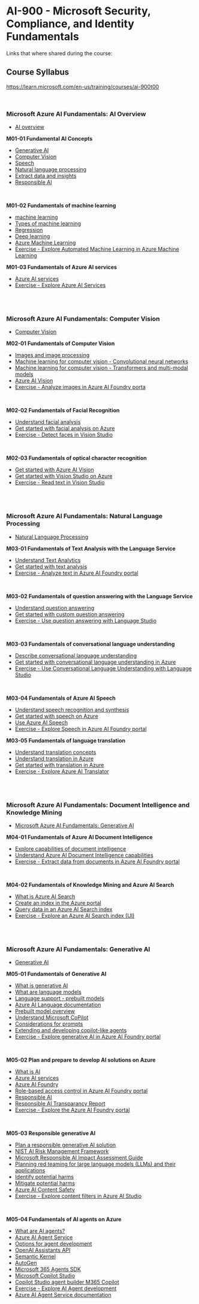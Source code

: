 
# AI-900 - Microsoft Security, Compliance, and Identity Fundamentals
Links that where shared during the course:

## Course Syllabus
https://learn.microsoft.com/en-us/training/courses/ai-900t00

<br>

### Microsoft Azure AI Fundamentals: AI Overview
- [AI overview](https://learn.microsoft.com/en-us/training/paths/get-started-with-artificial-intelligence-on-azure/)

<B>M01-01 Fundamental AI Concepts</B>
- [Generative AI](https://learn.microsoft.com/en-us/training/modules/get-started-ai-fundamentals/2-generative-ai)
- [Computer Vision](https://learn.microsoft.com/en-us/training/modules/get-started-ai-fundamentals/3-computer-vision)
- [Speech](https://learn.microsoft.com/en-us/training/modules/get-started-ai-fundamentals/4-speech)
- [Natural language processing](https://learn.microsoft.com/en-us/training/modules/get-started-ai-fundamentals/5-natural-language-processing)
- [Extract data and insights](https://learn.microsoft.com/en-us/training/modules/get-started-ai-fundamentals/6-extract-insights)
- [Responsible AI](https://learn.microsoft.com/en-us/training/modules/get-started-ai-fundamentals/7-responsible-ai)

<br>

<B>M01-02 Fundamentals of machine learning</B>
- [machine learning](https://learn.microsoft.com/en-us/training/modules/fundamentals-machine-learning/2-what-is-machine-learning)
- [Types of machine learning](https://learn.microsoft.com/en-us/training/modules/fundamentals-machine-learning/3-types-of-machine-learning)
- [Regression](https://learn.microsoft.com/en-us/training/modules/fundamentals-machine-learning/4-regression)
- [Deep learning](https://learn.microsoft.com/en-us/training/modules/fundamentals-machine-learning/8-deep-learning)
- [Azure Machine Learning](https://learn.microsoft.com/en-us/training/modules/fundamentals-machine-learning/9-azure-machine-learning)
- [Exercise - Explore Automated Machine Learning in Azure Machine Learning](https://learn.microsoft.com/en-us/training/modules/fundamentals-machine-learning/10-exercise-auto-machine-learning)


<B>M01-03 Fundamentals of Azure AI services</B>
- [Azure AI services](https://learn.microsoft.com/en-gb/training/modules/fundamentals-azure-ai-services/4-use-azure-ai-service)
- [Exercise - Explore Azure AI Services](https://learn.microsoft.com/en-gb/training/modules/fundamentals-azure-ai-services/6-exercise)

<br>
<br>

### Microsoft Azure AI Fundamentals: Computer Vision
- [Computer Vision](https://learn.microsoft.com/en-us/training/paths/explore-computer-vision-microsoft-azure/)

<B>M02-01 Fundamentals of Computer Vision</B>
- [Images and image processing](https://learn.microsoft.com/en-gb/training/modules/analyze-images-computer-vision/2-understand-computer-vision)
- [Machine learning for computer vision - Convolutional neural networks](https://learn.microsoft.com/en-gb/training/modules/analyze-images-computer-vision/2b-computer-vision-models)
- [Machine learning for computer vision - Transformers and multi-modal models](https://learn.microsoft.com/en-gb/training/modules/analyze-images-computer-vision/2b-computer-vision-models)
- [Azure AI Vision](https://learn.microsoft.com/en-gb/training/modules/analyze-images-computer-vision/3-image-analysis-azure)
- [Exercise - Analyze images in Azure AI Foundry porta](https://learn.microsoft.com/en-gb/training/modules/analyze-images-computer-vision/4-exercise)

<br>

<B>M02-02 Fundamentals of Facial Recognition</B>
- [Understand facial analysis](https://learn.microsoft.com/en-gb/training/modules/detect-analyze-faces/2-what-is-face-analysis)
- [Get started with facial analysis on Azure](https://learn.microsoft.com/en-gb/training/modules/detect-analyze-faces/3-face-analysis-azure)
- [Exercise - Detect faces in Vision Studio](https://learn.microsoft.com/en-gb/training/modules/detect-analyze-faces/4-exercise)

<br>

<B>M02-03 Fundamentals of optical character recognition</B>
- [Get started with Azure AI Vision](https://learn.microsoft.com/en-gb/training/modules/read-text-computer-vision/2-ocr-azure)
- [Get started with Vision Studio on Azure](https://learn.microsoft.com/en-gb/training/modules/read-text-computer-vision/3-azure-studio)
- [Exercise - Read text in Vision Studio](https://learn.microsoft.com/en-gb/training/modules/read-text-computer-vision/4-read-text-computer-vision)

<br>
<br>

### Microsoft Azure AI Fundamentals: Natural Language Processing
- [Natural Language Processing](https://learn.microsoft.com/en-us/training/paths/explore-natural-language-processing/)

<B>M03-01 Fundamentals of Text Analysis with the Language Service</B>
- [Understand Text Analytics](https://learn.microsoft.com/en-gb/training/modules/analyze-text-with-text-analytics-service/2-understand-text-analytics)
- [Get started with text analysis](https://learn.microsoft.com/en-gb/training/modules/analyze-text-with-text-analytics-service/3-get-started-azure)
- [Exercise - Analyze text in Azure AI Foundry portal](https://learn.microsoft.com/en-gb/training/modules/analyze-text-with-text-analytics-service/4-exercise)

<br>

<B>M03-02 Fundamentals of question answering with the Language Service</B>
- [Understand question answering](https://learn.microsoft.com/en-gb/training/modules/build-faq-chatbot-qna-maker-azure-bot-service/2-understand-question-answering)
- [Get started with custom question answering](https://learn.microsoft.com/en-gb/training/modules/build-faq-chatbot-qna-maker-azure-bot-service/3-get-started-knowledge-base)
- [Exercise - Use question answering with Language Studio](https://learn.microsoft.com/en-gb/training/modules/build-faq-chatbot-qna-maker-azure-bot-service/4-exercise)

<br>

<B>M03-03 Fundamentals of conversational language understanding</B>
- [Describe conversational language understanding](https://learn.microsoft.com/en-gb/training/modules/create-language-model-with-language-understanding/2-describe-language-understanding)
- [Get started with conversational language understanding in Azure](https://learn.microsoft.com/en-gb/training/modules/create-language-model-with-language-understanding/3-get-started)
- [Exercise - Use Conversational Language Understanding with Language Studio](https://learn.microsoft.com/en-gb/training/modules/create-language-model-with-language-understanding/4-exercise-create-language-understanding-application)

<br>

<B>M03-04 Fundamentals of Azure AI Speech</B>
- [Understand speech recognition and synthesis](https://learn.microsoft.com/en-gb/training/modules/recognize-synthesize-speech/2-understand-speech)
- [Get started with speech on Azure](https://learn.microsoft.com/en-gb/training/modules/recognize-synthesize-speech/3-get-started-azure)
- [Use Azure AI Speech](https://learn.microsoft.com/en-gb/training/modules/recognize-synthesize-speech/3a-use-azure-speech)
- [Exercise - Explore Speech in Azure AI Foundry portal](https://learn.microsoft.com/en-gb/training/modules/recognize-synthesize-speech/4-exercise-transcribe-speech-use-azure)


<B>M03-05 Fundamentals of language translation</B>
- [Understand translation concepts](https://learn.microsoft.com/en-gb/training/modules/translate-text-with-translation-service/1a-translation)
- [Understand translation in Azure](https://learn.microsoft.com/en-gb/training/modules/translate-text-with-translation-service/1b-use-azure-translation)
- [Get started with translation in Azure](https://learn.microsoft.com/en-gb/training/modules/translate-text-with-translation-service/2-get-started-azure)
- [Exercise - Explore Azure AI Translator](https://learn.microsoft.com/en-gb/training/modules/translate-text-with-translation-service/3-exercise-translate-text-use-azure)

<br>
<br>

### Microsoft Azure AI Fundamentals: Document Intelligence and Knowledge Mining
- [Microsoft Azure AI Fundamentals: Generative AI](https://learn.microsoft.com/training/modules/fundamentals-generative-ai/)

<B>M04-01 Fundamentals of Azure AI Document Intelligence</B>
- [Explore capabilities of document intelligence](https://learn.microsoft.com/en-gb/training/modules/analyze-receipts-form-recognizer/2-document-intelligence-capabilities)
- [Understand Azure AI Document Intelligence capabilities](https://learn.microsoft.com/en-gb/training/modules/analyze-receipts-form-recognizer/3-azure-document-intelligence)
- [Exercise - Extract data from documents in Azure AI Foundry portal](https://learn.microsoft.com/en-gb/training/modules/analyze-receipts-form-recognizer/4-exercise)

<br>

<B>M04-02 Fundamentals of Knowledge Mining and Azure AI Search</B>
- [What is Azure AI Search](https://learn.microsoft.com/en-gb/training/modules/intro-to-azure-search/2-what-is-azure-search)
- [Create an index in the Azure portal](https://learn.microsoft.com/en-gb/training/modules/intro-to-azure-search/5-start-with-portal)
- [Query data in an Azure AI Search index](https://learn.microsoft.com/en-gb/training/modules/intro-to-azure-search/6-query-data-in-an-azure-search-index)
- [Exercise - Explore an Azure AI Search index (UI)](https://learn.microsoft.com/en-gb/training/modules/intro-to-azure-search/7-exercise)

<br>
<br>

### Microsoft Azure AI Fundamentals: Generative AI
- [Generative AI](https://learn.microsoft.com/en-us/training/paths/introduction-generative-ai/)

<B>M05-01 Fundamentals of Generative AI</B>
- [What is generative AI](https://learn.microsoft.com/en-gb/training/modules/fundamentals-generative-ai/2-what-is-generative-ai)
- [What are language models](https://learn.microsoft.com/en-gb/training/modules/fundamentals-generative-ai/3-language%20models)
- [Language support - prebuilt models](https://learn.microsoft.com/en-us/azure/ai-services/document-intelligence/language-support/prebuilt?view=doc-intel-4.0.0&tabs=languages%2Cthermal)
- [Azure AI Language documentation](https://learn.microsoft.com/en-us/azure/ai-services/language-service/)
- [Prebuilt model overview](https://learn.microsoft.com/en-us/azure/ai-services/document-intelligence/model-overview?view=doc-intel-4.0.0)
- [Understand Microsoft CoPilot](https://learn.microsoft.com/en-gb/training/modules/fundamentals-generative-ai/5a-microsoft-copilot)
- [Considerations for prompts](https://learn.microsoft.com/en-gb/training/modules/fundamentals-generative-ai/6-writing-prompts)
- [Extending and developing copilot-like agents](https://learn.microsoft.com/en-gb/training/modules/fundamentals-generative-ai/6a-building-custom-copilots)
- [Exercise - Explore generative AI in Azure AI Foundry portal](https://learn.microsoft.com/en-gb/training/modules/fundamentals-generative-ai/7-exercise)

<br>

<B>M05-02 Plan and prepare to develop AI solutions on Azure</B>
- [What is AI](https://learn.microsoft.com/en-gb/training/modules/prepare-azure-ai-development/2-what-is-ai)
- [Azure AI services](https://learn.microsoft.com/en-gb/training/modules/prepare-azure-ai-development/3-azure-ai-services)
- [Azure AI Foundry](https://learn.microsoft.com/en-gb/training/modules/prepare-azure-ai-development/4-azure-ai-foundry)
- [Role-based access control in Azure AI Foundry portal](https://learn.microsoft.com/en-us/azure/ai-foundry/concepts/rbac-ai-foundry)
- [Responsible AI](https://learn.microsoft.com/en-gb/training/modules/prepare-azure-ai-development/6-responsible-ai)
- [Responsible AI Transparancy Report](https://cdn-dynmedia-1.microsoft.com/is/content/microsoftcorp/microsoft/msc/documents/presentations/CSR/Responsible-AI-Transparency-Report-2024.pdf)
- [Exercise - Explore the Azure AI Foundry portal](https://learn.microsoft.com/en-gb/training/modules/prepare-azure-ai-development/7-exercise-explore-ai-foundry)

<br>

<B>M05-03 Responsible generative AI</B>
- [Plan a responsible generative AI solution](https://learn.microsoft.com/en-gb/training/modules/responsible-ai-studio/2-plan-responsible-ai)
- [NIST AI Risk Management Framework](https://www.nist.gov/itl/ai-risk-management-framework)
- [Microsoft Responsible AI Impact Assessment Guide](https://query.prod.cms.rt.microsoft.com/cms/api/am/binary/RE4ZzOI)
- [Planning red teaming for large language models (LLMs) and their applications](https://learn.microsoft.com/en-us/azure/ai-services/openai/concepts/red-teaming)
- [Identify potential harms](https://learn.microsoft.com/en-gb/training/modules/responsible-ai-studio/3-identify-harms)
- [Mitigate potential harms](https://learn.microsoft.com/en-gb/training/modules/responsible-ai-studio/5-mitigate-harms)
- [Azure AI Content Safety](https://learn.microsoft.com/en-gb/training/modules/responsible-ai-studio/6-operate-responsibly)
- [Exercise - Explore content filters in Azure AI Studio](https://learn.microsoft.com/en-gb/training/modules/responsible-ai-studio/7-exercise-content-filters)

<br>

<B>M05-04 Fundamentals of AI agents on Azure</B>
- [What are AI agents?](https://learn.microsoft.com/en-gb/training/modules/ai-agent-fundamentals/2-what-are-agents)
- [Azure AI Agent Service](https://learn.microsoft.com/en-us/azure/ai-services/agents/)
- [Options for agent development](https://learn.microsoft.com/en-gb/training/modules/ai-agent-fundamentals/3-agent-development)
- [OpenAI Assistants API](https://learn.microsoft.com/en-us/azure/ai-services/openai/how-to/assistant)
- [Semantic Kernel](https://learn.microsoft.com/en-us/semantic-kernel/frameworks/agent/?pivots=programming-language-csharp)
- [AutoGen](https://microsoft.github.io/autogen/stable/index.html)
- [Microsoft 365 Agents SDK](https://learn.microsoft.com/en-us/microsoft-365/agents-sdk/)
- [Microsoft Copilot Studio](https://learn.microsoft.com/en-us/microsoft-copilot-studio/)
- [Copilot Studio agent builder M365 Copilot](https://learn.microsoft.com/en-us/microsoft-365-copilot/extensibility/copilot-studio-agent-builder-build)
- [Exercise - Explore AI Agent development](https://microsoftlearning.github.io/mslearn-ai-agents/Instructions/01-agent-fundamentals.html)
- [Azure AI Agent Service documentation](https://learn.microsoft.com/en-us/azure/ai-services/agents/?azure-portal=true)
